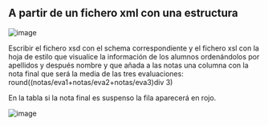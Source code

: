 ## A partir de un fichero xml  con una estructura

![image](https://github.com/user-attachments/assets/882d3f1d-c719-4699-84cf-c91dec82a77d)

Escribir el fichero xsd con el schema correspondiente y el fichero xsl con la hoja de estilo que visualice la información de los alumnos ordenándolos por apellidos y después nombre y que añada a las notas una columna con la nota final que será la media de las tres evaluaciones: round((notas/eva1+notas/eva2+notas/eva3)div 3)   

En la tabla si la nota final es suspenso la fila aparecerá en rojo.

![image](https://github.com/user-attachments/assets/9ed6827c-1620-4592-b8b0-3018921c5cfa)

